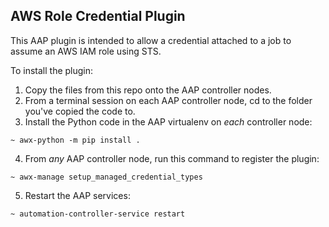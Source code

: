 AWS Role Credential Plugin
---

This AAP plugin is intended to allow a credential attached to a job to assume an AWS IAM role using STS.

To install the plugin:

1.  Copy the files from this repo onto the AAP controller nodes.
2.  From a terminal session on each AAP controller node, cd to the folder you've copied the code to.
3.  Install the Python code in the AAP virtualenv on *each* controller node:

```shell
~ awx-python -m pip install .
```

4.  From *any* AAP controller node, run this command to register the plugin:

```shell
~ awx-manage setup_managed_credential_types
```

5.  Restart the AAP services:

```shell
~ automation-controller-service restart
```

